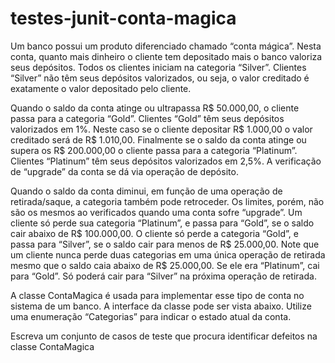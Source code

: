 # testes-junit-conta-magica

Um banco possui um produto diferenciado chamado “conta mágica”. Nesta conta,
quanto mais dinheiro o cliente tem depositado mais o banco valoriza seus depósitos.
Todos os clientes iniciam na categoria “Silver”. Clientes “Silver” não têm seus depósitos
valorizados, ou seja, o valor creditado é exatamente o valor depositado pelo cliente.

Quando o saldo da conta atinge ou ultrapassa R$ 50.000,00, o cliente passa para a
categoria “Gold”. Clientes “Gold” têm seus depósitos valorizados em 1%. Neste caso se
o cliente depositar R$ 1.000,00 o valor creditado será de R$ 1.010,00. Finalmente se o
saldo da conta atinge ou supera os R$ 200.000,00 o cliente passa para a categoria
“Platinum”. Clientes “Platinum” têm seus depósitos valorizados em 2,5%. A verificação
de “upgrade” da conta se dá via operação de depósito.

Quando o saldo da conta diminui, em função de uma operação de retirada/saque, a
categoria também pode retroceder. Os limites, porém, não são os mesmos ao
verificados quando uma conta sofre “upgrade”. Um cliente só perde sua categoria
“Platinum”, e passa para “Gold”, se o saldo cair abaixo de R$ 100.000,00. O cliente só
perde a categoria “Gold”, e passa para “Silver”, se o saldo cair para menos de R$
25.000,00. Note que um cliente nunca perde duas categorias em uma única operação
de retirada mesmo que o saldo caia abaixo de R$ 25.000,00. Se ele era “Platinum”, cai
para “Gold”. Só poderá cair para “Silver” na próxima operação de retirada.

A classe ContaMagica é usada para implementar esse tipo de conta no sistema de um
banco. A interface da classe pode ser vista abaixo. Utilize uma enumeração “Categorias”
para indicar o estado atual da conta.

Escreva um conjunto de casos de teste que procura identificar defeitos na classe
ContaMagica
